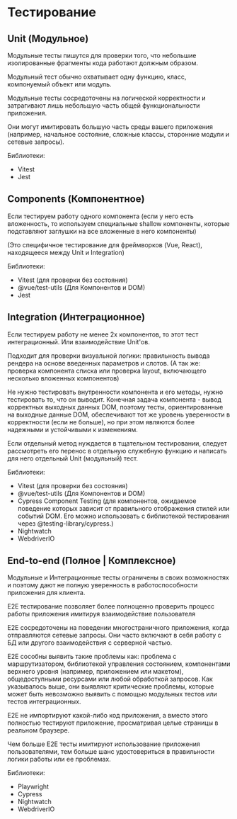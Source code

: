 # Тестирование

## Unit (Модульное)
Модульные тесты пишутся для проверки того, что небольшие изолированные фрагменты кода работают должным образом.

Модульный тест обычно охватывает одну функцию, класс, компонуемый объект или модуль.

Модульные тесты сосредоточены на логической корректности и затрагивают лишь небольшую часть общей функциональности приложения.

Они могут имитировать большую часть среды вашего приложения (например, начальное состояние, сложные классы, сторонние
модули и сетевые запросы).

Библиотеки:
- Vitest
- Jest

## Components (Компонентное)
Если тестируем работу одного компонента (если у него есть вложенность, то используем специальные
shallow компоненты, которые подставляют заглушки на все вложенные в него компоненты)

(Это специфичное тестирование для фреймворков (Vue, React), находящееся между Unit и Integration)

Библиотеки:
- Vitest (для проверки без состояния)
- @vue/test-utils (Для Компонентов и DOM)
- Jest

## Integration (Интеграционное)
Если тестируем работу не менее 2х компонентов, то этот тест интеграционный.
Или взаимодействие Unit'ов.

Подходит для проверки визуальной логики: правильность вывода рендера на основе введенных параметров и слотов.
(А так же: проверка компонента списка или  проверка layout, включающего несколько вложенных компонентов)

Не нужно тестировать внутренности компонента и его методы, нужно тестировать то, что он выводит.
Конечная задача компонента - вывод корректных выходных данных DOM, поэтому тесты, ориентированные на выходные данные DOM,
обеспечивают тот же уровень уверенности в корректности (если не больше), но при этом являются более надежными и
устойчивыми к изменениям. 

Если отдельный метод нуждается в тщательном тестировании, следует рассмотреть его перенос в отдельную служебную функцию и
написать для него отдельный Unit (модульный) тест.

Библиотеки:
- Vitest (для проверки без состояния)
- @vue/test-utils (Для Компонентов и DOM)
- Cypress Component Testing (для компонентов, ожидаемое поведение которых зависит от правильного отображения стилей или событий DOM. Его можно использовать с библиотекой тестирования через @testing-library/cypress.)
- Nightwatch
- WebdriverIO

## End-to-end (Полное | Комплексное)

Модульные и Интеграционные тесты ограничены в своих возможностях и поэтому дают не полную уверенность в работоспособности
приложения для клиента.

E2E тестирование позволяет более полноценно проверить процесс работы приложения имитируя взаимодействие пользователя

E2E сосредоточены на поведении многостраничного приложения, когда отправляются сетевые запросы.
Они часто включают в себя работу с БД или другого взаимодействия с серверной частью.

E2E сособны выявить такие проблемы как: проблема с маршрутизатором, библиотекой управления состоянием, компонентами
верхнего уровня (например, приложением или макетом), общедоступными ресурсами или любой обработкой запросов.
Как указывалось выше, они выявляют критические проблемы, которые может быть невозможно выявить с помощью модульных тестов
или тестов интеграционных.

E2E не импортируют какой-либо код приложения, а вместо этого полностью тестируют приложение, просматривая целые страницы
в реальном браузере.

Чем больше E2E тесты имитируют использование приложения пользователями, тем больше шанс удостовериться в правильности
логики работы или ее проблемах.

Библиотеки:
- Playwright
- Cypress
- Nightwatch
- WebdriverIO